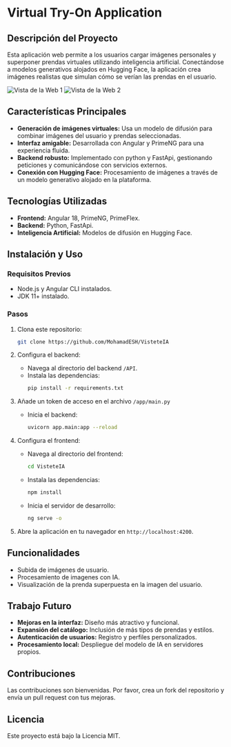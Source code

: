 # Virtual Try-On Application

## Descripción del Proyecto
Esta aplicación web permite a los usuarios cargar imágenes personales y superponer prendas virtuales utilizando inteligencia artificial. Conectándose a modelos generativos alojados en Hugging Face, la aplicación crea imágenes realistas que simulan cómo se verían las prendas en el usuario.

![Vista de la Web 1](images/web.jpg "Vista de la Web - Primera Imagen")
![Vista de la Web 2](images/web2.jpg "Vista de la Web - Segunda Imagen")

## Características Principales
- **Generación de imágenes virtuales:** Usa un modelo de difusión para combinar imágenes del usuario y prendas seleccionadas.
- **Interfaz amigable:** Desarrollada con Angular y PrimeNG para una experiencia fluida.
- **Backend robusto:** Implementado con python y FastApi, gestionando peticiones y comunicándose con servicios externos.
- **Conexión con Hugging Face:** Procesamiento de imágenes a través de un modelo generativo alojado en la plataforma.

## Tecnologías Utilizadas
- **Frontend:** Angular 18, PrimeNG, PrimeFlex.
- **Backend:** Python, FastApi.
- **Inteligencia Artificial:** Modelos de difusión en Hugging Face.

## Instalación y Uso
### Requisitos Previos
- Node.js y Angular CLI instalados.
- JDK 11+ instalado.


### Pasos
1. Clona este repositorio:
   ```bash
   git clone https://github.com/MohamadESH/VisteteIA
   ```

2. Configura el backend:
   - Navega al directorio del backend `/API`.
   - Instala las dependencias:
     ```bash
     pip install -r requirements.txt
     ```
3. Añade un token de acceso  en el archivo `/app/main.py`
   - Inicia el backend:
     ```bash
     uvicorn app.main:app --reload
     ```

4. Configura el frontend:
   - Navega al directorio del frontend:
     ```bash
     cd VisteteIA
     ```
   - Instala las dependencias:
     ```bash
     npm install
     ```
   - Inicia el servidor de desarrollo:
     ```bash
     ng serve -o
     ```

5. Abre la aplicación en tu navegador en `http://localhost:4200`.

## Funcionalidades
- Subida de imágenes de usuario.
- Procesamiento de imagenes con IA.
- Visualización de la prenda superpuesta en la imagen del usuario.

## Trabajo Futuro
- **Mejoras en la interfaz:** Diseño más atractivo y funcional.
- **Expansión del catálogo:** Inclusión de más tipos de prendas y estilos.
- **Autenticación de usuarios:** Registro y perfiles personalizados.
- **Procesamiento local:** Despliegue del modelo de IA en servidores propios.

## Contribuciones
Las contribuciones son bienvenidas. Por favor, crea un fork del repositorio y envía un pull request con tus mejoras.

## Licencia
Este proyecto está bajo la Licencia MIT.
